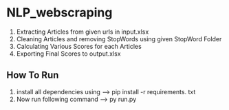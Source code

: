 # NLP_webscraping 
1. Extracting Articles from given urls in input.xlsx 
2. Cleaning Articles and removing StopWords using given StopWord Folder
3. Calculating Various Scores for each Articles
4. Exporting Final Scores to output.xlsx   


## How To Run 
1. install all dependencies using
   --> pip install -r requirements. txt
2. Now run following command
   -->  py run.py  
